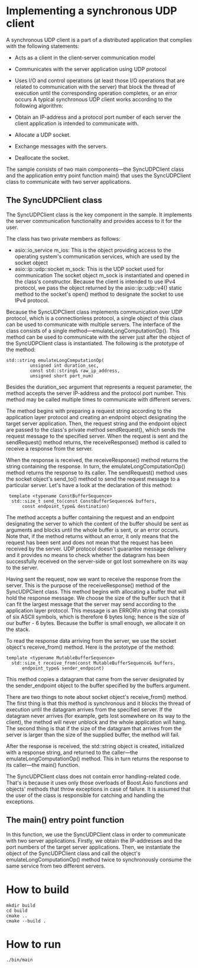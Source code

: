 # Implementing a synchronous UDP client

A synchronous UDP client is a part of a distributed application that complies with the following statements:

- Acts as a client in the client-server communication model
- Communicates with the server application using UDP protocol
- Uses I/O and control operations (at least those I/O operations that are related to communication with the server) that block the thread of execution until the corresponding operation completes, or an error occurs
A typical synchronous UDP client works according to the following algorithm:

- Obtain an IP-address and a protocol port number of each server the client application is intended to communicate with.
- Allocate a UDP socket.
- Exchange messages with the servers.
- Deallocate the socket.

The sample consists of two main components—the SyncUDPClient class and the application entry point function main() that uses the SyncUDPClient class to communicate with two server applications.

## The SyncUDPClient class
The SyncUDPClient class is the key component in the sample. It implements the server communication functionality and provides access to it for the user.

The class has two private members as follows:

 - asio::io_service m_ios: This is the object providing access to the operating system's communication services, which are used by the socket object
 - asio::ip::udp::socket m_sock: This is the UDP socket used for communication
The socket object m_sock is instantiated and opened in the class's constructor. Because the client is intended to use IPv4 protocol, we pass the object returned by the asio::ip::udp::v4() static method to the socket's open() method to designate the socket to use IPv4 protocol.

Because the SyncUDPClient class implements communication over UDP protocol, which is a connectionless protocol, a single object of this class can be used to communicate with multiple servers. The interface of the class consists of a single method—emulateLongComputationOp(). This method can be used to communicate with the server just after the object of the SyncUDPClient class is instantiated. The following is the prototype of the method:
```
std::string emulateLongComputationOp(
         unsigned int duration_sec,
         const std::string& raw_ip_address,
         unsigned short port_num)
```
Besides the duration_sec argument that represents a request parameter, the method accepts the server IP-address and the protocol port number. This method may be called multiple times to communicate with different servers.

The method begins with preparing a request string according to the application layer protocol and creating an endpoint object designating the target server application. Then, the request string and the endpoint object are passed to the class's private method sendRequest(), which sends the request message to the specified server. When the request is sent and the sendRequest() method returns, the receiveResponse() method is called to receive a response from the server.

When the response is received, the receiveResponse() method returns the string containing the response. In turn, the emulateLongComputationOp() method returns the response to its caller. The sendRequest() method uses the socket object's send_to() method to send the request message to a particular server. Let's have a look at the declaration of this method:
```
 template <typename ConstBufferSequence>
  std::size_t send_to(const ConstBufferSequence& buffers,
      const endpoint_type& destination)
```
The method accepts a buffer containing the request and an endpoint designating the server to which the content of the buffer should be sent as arguments and blocks until the whole buffer is sent, or an error occurs. Note that, if the method returns without an error, it only means that the request has been sent and does not mean that the request has been received by the server. UDP protocol doesn't guarantee message delivery and it provides no means to check whether the datagram has been successfully received on the server-side or got lost somewhere on its way to the server.

Having sent the request, now we want to receive the response from the server. This is the purpose of the receiveResponse() method of the SyncUDPClient class. This method begins with allocating a buffer that will hold the response message. We choose the size of the buffer such that it can fit the largest message that the server may send according to the application layer protocol. This message is an ERROR\n string that consists of six ASCII symbols, which is therefore 6 bytes long; hence is the size of our buffer - 6 bytes. Because the buffer is small enough, we allocate it on the stack.

To read the response data arriving from the server, we use the socket object's receive_from() method. Here is the prototype of the method:

```
template <typename MutableBufferSequence>
  std::size_t receive_from(const MutableBufferSequence& buffers,
      endpoint_type& sender_endpoint)
```

This method copies a datagram that came from the server designated by the sender_endpoint object to the buffer specified by the buffers argument.

There are two things to note about socket object's receive_from() method. The first thing is that this method is synchronous and it blocks the thread of execution until the datagram arrives from the specified server. If the datagram never arrives (for example, gets lost somewhere on its way to the client), the method will never unblock and the whole application will hang. The second thing is that if the size of the datagram that arrives from the server is larger than the size of the supplied buffer, the method will fail.

After the response is received, the std::string object is created, initialized with a response string, and returned to the caller—the emulateLongComputationOp() method. This in turn returns the response to its caller—the main() function.

The SyncUDPClient class does not contain error handling-related code. That's is because it uses only those overloads of Boost.Asio functions and objects' methods that throw exceptions in case of failure. It is assumed that the user of the class is responsible for catching and handling the exceptions.

## The main() entry point function
In this function, we use the SyncUDPClient class in order to communicate with two server applications. Firstly, we obtain the IP-addresses and the port numbers of the target server applications. Then, we instantiate the object of the SyncUDPClient class and call the object's emulateLongComputationOp() method twice to synchronously consume the same service from two different servers.

# How to build
```
mkdir build
cd build
cmake ..
cmake --build .
```

# How to run
```
./bin/main
```
